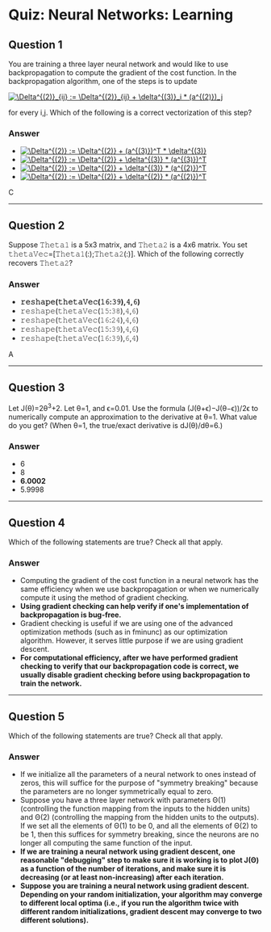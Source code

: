 # Quiz: Neural Networks: Learning

## Question 1
You are training a three layer neural network and would like to use backpropagation to compute the gradient of the cost function. In the backpropagation algorithm, one of the steps is to update

<a href="https://www.codecogs.com/eqnedit.php?latex=\Delta^{(2)}_{ij}&space;:=&space;\Delta^{(2)}_{ij}&space;&plus;&space;\delta^{(3)}_i&space;*&space;(a^{(2)})_j" target="_blank"><img src="https://latex.codecogs.com/gif.latex?\Delta^{(2)}_{ij}&space;:=&space;\Delta^{(2)}_{ij}&space;&plus;&space;\delta^{(3)}_i&space;*&space;(a^{(2)})_j" title="\Delta^{(2)}_{ij} := \Delta^{(2)}_{ij} + \delta^{(3)}_i * (a^{(2)})_j" /></a>

for every i,j. Which of the following is a correct vectorization of this step?

### Answer
* <a href="https://www.codecogs.com/eqnedit.php?latex=\Delta^{(2)}&space;:=&space;\Delta^{(2)}&space;&plus;&space;(a^{(3)})^T&space;*&space;\delta^{(3)}" target="_blank"><img src="https://latex.codecogs.com/gif.latex?\Delta^{(2)}&space;:=&space;\Delta^{(2)}&space;&plus;&space;(a^{(3)})^T&space;*&space;\delta^{(3)}" title="\Delta^{(2)} := \Delta^{(2)} + (a^{(3)})^T * \delta^{(3)}" /></a>
* <a href="https://www.codecogs.com/eqnedit.php?latex=\Delta^{(2)}&space;:=&space;\Delta^{(2)}&space;&plus;&space;\delta^{(3)}&space;*&space;(a^{(3)})^T" target="_blank"><img src="https://latex.codecogs.com/gif.latex?\Delta^{(2)}&space;:=&space;\Delta^{(2)}&space;&plus;&space;\delta^{(3)}&space;*&space;(a^{(3)})^T" title="\Delta^{(2)} := \Delta^{(2)} + \delta^{(3)} * (a^{(3)})^T" /></a>
* <a href="https://www.codecogs.com/eqnedit.php?latex=\Delta^{(2)}&space;:=&space;\Delta^{(2)}&space;&plus;&space;\delta^{(3)}&space;*&space;(a^{(2)})^T" target="_blank"><img src="https://latex.codecogs.com/gif.latex?\Delta^{(2)}&space;:=&space;\Delta^{(2)}&space;&plus;&space;\delta^{(3)}&space;*&space;(a^{(2)})^T" title="\Delta^{(2)} := \Delta^{(2)} + \delta^{(3)} * (a^{(2)})^T" /></a>
* <a href="https://www.codecogs.com/eqnedit.php?latex=\Delta^{(2)}&space;:=&space;\Delta^{(2)}&space;&plus;&space;\delta^{(2)}&space;*&space;(a^{(2)})^T" target="_blank"><img src="https://latex.codecogs.com/gif.latex?\Delta^{(2)}&space;:=&space;\Delta^{(2)}&space;&plus;&space;\delta^{(2)}&space;*&space;(a^{(2)})^T" title="\Delta^{(2)} := \Delta^{(2)} + \delta^{(2)} * (a^{(2)})^T" /></a>

C

---

## Question 2
Suppose 𝚃𝚑𝚎𝚝𝚊𝟷 is a 5x3 matrix, and 𝚃𝚑𝚎𝚝𝚊𝟸 is a 4x6 matrix. You set 𝚝𝚑𝚎𝚝𝚊𝚅𝚎𝚌=[𝚃𝚑𝚎𝚝𝚊𝟷(:);𝚃𝚑𝚎𝚝𝚊𝟸(:)]. Which of the following correctly recovers 𝚃𝚑𝚎𝚝𝚊𝟸?

### Answer
* **𝚛𝚎𝚜𝚑𝚊𝚙𝚎(𝚝𝚑𝚎𝚝𝚊𝚅𝚎𝚌(𝟷𝟼:𝟹𝟿),𝟺,𝟼)**
* 𝚛𝚎𝚜𝚑𝚊𝚙𝚎(𝚝𝚑𝚎𝚝𝚊𝚅𝚎𝚌(𝟷𝟻:𝟹𝟾),𝟺,𝟼)
* 𝚛𝚎𝚜𝚑𝚊𝚙𝚎(𝚝𝚑𝚎𝚝𝚊𝚅𝚎𝚌(𝟷𝟼:𝟸𝟺),𝟺,𝟼)
* 𝚛𝚎𝚜𝚑𝚊𝚙𝚎(𝚝𝚑𝚎𝚝𝚊𝚅𝚎𝚌(𝟷𝟻:𝟹𝟿),𝟺,𝟼)
* 𝚛𝚎𝚜𝚑𝚊𝚙𝚎(𝚝𝚑𝚎𝚝𝚊𝚅𝚎𝚌(𝟷𝟼:𝟹𝟿),𝟼,𝟺)

A

---

## Question 3
Let J(θ)=2θ<sup>3</sup>+2. Let θ=1, and ϵ=0.01. Use the formula (J(θ+ϵ)−J(θ−ϵ))/2ϵ to numerically compute an approximation to the derivative at θ=1. What value do you get? (When θ=1, the true/exact derivative is dJ(θ)/dθ=6.)

### Answer
* 6
* 8
* **6.0002**
* 5.9998

---

## Question 4
Which of the following statements are true? Check all that apply.

### Answer
* Computing the gradient of the cost function in a neural network has the same efficiency when we use backpropagation or when we numerically compute it using the method of gradient checking.
* **Using gradient checking can help verify if one's implementation of backpropagation is bug-free.**
* Gradient checking is useful if we are using one of the advanced optimization methods (such as in fminunc) as our optimization algorithm. However, it serves little purpose if we are using gradient descent.
* **For computational efficiency, after we have performed gradient checking to verify that our backpropagation code is correct, we usually disable gradient checking before using backpropagation to train the network.**

---

## Question 5
Which of the following statements are true? Check all that apply.

### Answer
* If we initialize all the parameters of a neural network to ones instead of zeros, this will suffice for the purpose of "symmetry breaking" because the parameters are no longer symmetrically equal to zero.
* Suppose you have a three layer network with parameters Θ(1) (controlling the function mapping from the inputs to the hidden units) and Θ(2) (controlling the mapping from the hidden units to the outputs). If we set all the elements of Θ(1) to be 0, and all the elements of Θ(2) to be 1, then this suffices for symmetry breaking, since the neurons are no longer all computing the same function of the input.
* **If we are training a neural network using gradient descent, one reasonable "debugging" step to make sure it is working is to plot J(Θ) as a function of the number of iterations, and make sure it is decreasing (or at least non-increasing) after each iteration.**
* **Suppose you are training a neural network using gradient descent. Depending on your random initialization, your algorithm may converge to different local optima (i.e., if you run the algorithm twice with different random initializations, gradient descent may converge to two different solutions).**
